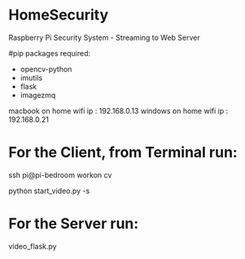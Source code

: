 # HomeSecurity
Raspberry Pi Security System - Streaming to Web Server

#pip packages required:
- opencv-python
- imutils
- flask
- imagezmq



macbook on home wifi ip : 192.168.0.13
windows on home wifi ip : 192.168.0.21

# For the Client, from Terminal run:
  ssh pi@pi-bedroom
  workon cv

  python start_video.py -s <server ip>


# For the Server run:
  video_flask.py
 

